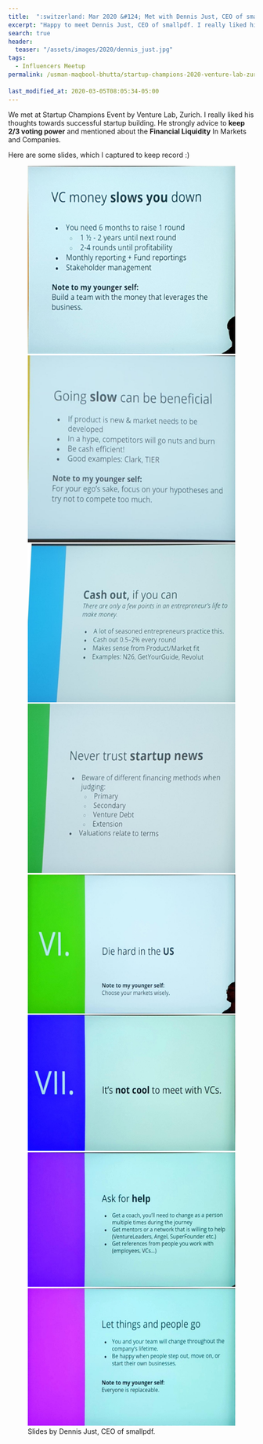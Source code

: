 ```yaml
---
title:  ":switzerland: Mar 2020 &#124; Met with Dennis Just, CEO of smallpdf at Startup Champions Event at ETH Zurich"
excerpt: "Happy to meet Dennis Just, CEO of smallpdf. I really liked his thought towards successful startup building"
search: true
header:
  teaser: "/assets/images/2020/dennis_just.jpg"
tags: 
  - Influencers Meetup
permalink: /usman-maqbool-bhutta/startup-champions-2020-venture-lab-zurich

last_modified_at: 2020-03-05T08:05:34-05:00
---
```


We met at Startup Champions Event by Venture Lab, Zurich. I really liked his thoughts towards successful startup building. He strongly advice to **keep 2/3 voting power** and mentioned about the **Financial Liquidity** In Markets and Companies.

Here are some slides, which I captured to keep record :)

<figure class="half">
    <a href="/assets/images/2020/venture_lab_1.jpeg"><img src="/assets/images/2020/venture_lab_1.jpeg"></a>
    <a href="/assets/images/2020/venture_lab_2.jpeg"><img src="/assets/images/2020/venture_lab_2.jpeg"></a>
    <a href="/assets/images/2020/venture_lab_3.jpeg"><img src="/assets/images/2020/venture_lab_3.jpeg"></a>
    <a href="/assets/images/2020/venture_lab_4.jpeg"><img src="/assets/images/2020/venture_lab_4.jpeg"></a>
    <a href="/assets/images/2020/venture_lab_5.jpeg"><img src="/assets/images/2020/venture_lab_5.jpeg"></a>
    <a href="/assets/images/2020/venture_lab_6.jpeg"><img src="/assets/images/2020/venture_lab_6.jpeg"></a>
    <a href="/assets/images/2020/venture_lab_7.jpeg"><img src="/assets/images/2020/venture_lab_7.jpeg"></a>
    <a href="/assets/images/2020/venture_lab_8.jpeg"><img src="/assets/images/2020/venture_lab_8.jpeg"></a>
    <figcaption>Slides by Dennis Just, CEO of smallpdf.</figcaption>